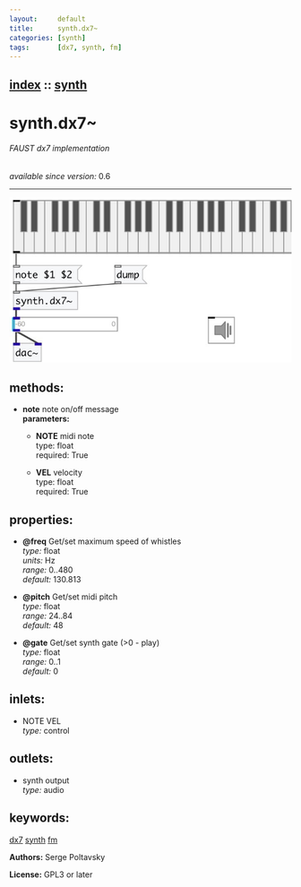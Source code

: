 ```yaml
---
layout:     default
title:      synth.dx7~
categories: [synth]
tags:       [dx7, synth, fm]
---
```

[index](index.html) :: [synth](category_synth.html)
---

# synth.dx7~

###### FAUST dx7 implementation

*available since version:* 0.6

---




[![example](../examples/img/synth.dx7~.jpg)](../examples/pd/synth.dx7~.pd)





## methods:

* **note**
note on/off message<br>
  __parameters:__
  - **NOTE** midi note<br>
    type: float <br>
    required: True <br>

  - **VEL** velocity<br>
    type: float <br>
    required: True <br>




## properties:

* **@freq** 
Get/set maximum speed of whistles<br>
_type:_ float<br>
_units:_ Hz<br>
_range:_ 0..480<br>
_default:_ 130.813<br>

* **@pitch** 
Get/set midi pitch<br>
_type:_ float<br>
_range:_ 24..84<br>
_default:_ 48<br>

* **@gate** 
Get/set synth gate (&gt;0 - play)<br>
_type:_ float<br>
_range:_ 0..1<br>
_default:_ 0<br>



## inlets:

* NOTE VEL<br>
_type:_ control



## outlets:

* synth output<br>
_type:_ audio



## keywords:

[dx7](keywords/dx7.html)
[synth](keywords/synth.html)
[fm](keywords/fm.html)






**Authors:** Serge Poltavsky




**License:** GPL3 or later





